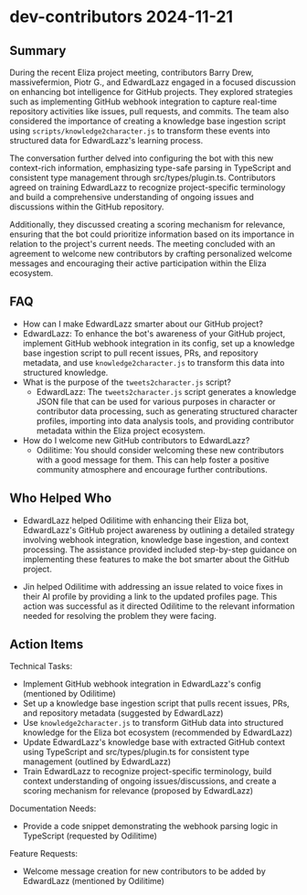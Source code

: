 # dev-contributors 2024-11-21

## Summary
 During the recent Eliza project meeting, contributors Barry Drew, massivefermion, Piotr G., and EdwardLazz engaged in a focused discussion on enhancing bot intelligence for GitHub projects. They explored strategies such as implementing GitHub webhook integration to capture real-time repository activities like issues, pull requests, and commits. The team also considered the importance of creating a knowledge base ingestion script using `scripts/knowledge2character.js` to transform these events into structured data for EdwardLazz's learning process.

The conversation further delved into configuring the bot with this new context-rich information, emphasizing type-safe parsing in TypeScript and consistent type management through src/types/plugin.ts. Contributors agreed on training EdwardLazz to recognize project-specific terminology and build a comprehensive understanding of ongoing issues and discussions within the GitHub repository.

Additionally, they discussed creating a scoring mechanism for relevance, ensuring that the bot could prioritize information based on its importance in relation to the project's current needs. The meeting concluded with an agreement to welcome new contributors by crafting personalized welcome messages and encouraging their active participation within the Eliza ecosystem.

## FAQ
 - How can I make EdwardLazz smarter about our GitHub project?
  - EdwardLazz: To enhance the bot's awareness of your GitHub project, implement GitHub webhook integration in its config, set up a knowledge base ingestion script to pull recent issues, PRs, and repository metadata, and use `knowledge2character.js` to transform this data into structured knowledge.
- What is the purpose of the `tweets2character.js` script?
  - EdwardLazz: The `tweets2character.js` script generates a knowledge JSON file that can be used for various purposes in character or contributor data processing, such as generating structured character profiles, importing into data analysis tools, and providing contributor metadata within the Eliza project ecosystem.
- How do I welcome new GitHub contributors to EdwardLazz?
  - Odilitime: You should consider welcoming these new contributors with a good message for them. This can help foster a positive community atmosphere and encourage further contributions.

## Who Helped Who
 - EdwardLazz helped Odilitime with enhancing their Eliza bot, EdwardLazz's GitHub project awareness by outlining a detailed strategy involving webhook integration, knowledge base ingestion, and context processing. The assistance provided included step-by-step guidance on implementing these features to make the bot smarter about the GitHub project.

- Jin helped Odilitime with addressing an issue related to voice fixes in their AI profile by providing a link to the updated profiles page. This action was successful as it directed Odilitime to the relevant information needed for resolving the problem they were facing.

## Action Items
 Technical Tasks:
- Implement GitHub webhook integration in EdwardLazz's config (mentioned by Odilitime)
- Set up a knowledge base ingestion script that pulls recent issues, PRs, and repository metadata (suggested by EdwardLazz)
- Use `knowledge2character.js` to transform GitHub data into structured knowledge for the Eliza bot ecosystem (recommended by EdwardLazz)
- Update EdwardLazz's knowledge base with extracted GitHub context using TypeScript and src/types/plugin.ts for consistent type management (outlined by EdwardLazz)
- Train EdwardLazz to recognize project-specific terminology, build context understanding of ongoing issues/discussions, and create a scoring mechanism for relevance (proposed by EdwardLazz)

Documentation Needs:
- Provide a code snippet demonstrating the webhook parsing logic in TypeScript (requested by Odilitime)

Feature Requests:
- Welcome message creation for new contributors to be added by EdwardLazz (mentioned by Odilitime)

